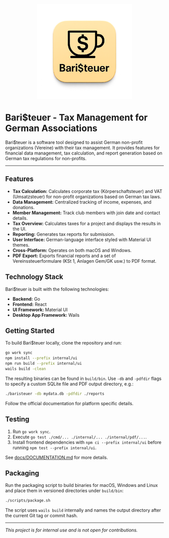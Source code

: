 <div align="center">
  <img src="logo.png" alt="Bari$teuer Logo" width="300">
</div>

# Bari$teuer - Tax Management for German Associations

Bari$teuer is a software tool designed to assist German non-profit organizations (Vereine) with their tax management. It provides features for financial data management, tax calculation, and report generation based on German tax regulations for non-profits.

---

## Features

- **Tax Calculation:** Calculates corporate tax (Körperschaftsteuer) and VAT (Umsatzsteuer) for non-profit organizations based on German tax laws.
- **Data Management:** Centralized tracking of income, expenses, and donations.
- **Member Management:** Track club members with join date and contact details.
- **Tax Overview:** Calculates taxes for a project and displays the results in the UI.
- **Reporting:** Generates tax reports for submission.
- **User Interface:** German-language interface styled with Material UI themes.
- **Cross-Platform:** Operates on both macOS and Windows.
- **PDF Export:** Exports financial reports and a set of Vereinssteuerformulare (KSt 1, Anlagen Gem/GK usw.) to PDF format.

## Technology Stack

Bari$teuer is built with the following technologies:

- **Backend:** Go
- **Frontend:** React
- **UI Framework:** Material UI
- **Desktop App Framework:** Wails

## Getting Started

To build Bari$teuer locally, clone the repository and run:

```bash
go work sync
npm install --prefix internal/ui
npm run build --prefix internal/ui
wails build -clean
```

The resulting binaries can be found in `build/bin`. Use `-db` and `-pdfdir` flags to specify a custom SQLite file and PDF output directory, e.g.:

```bash
./baristeuer -db mydata.db -pdfdir ./reports
```

Follow the official documentation for platform specific details.

## Testing

1. Run `go work sync`.
2. Execute `go test ./cmd/... ./internal/... ./internal/pdf/...`.
3. Install frontend dependencies with `npm ci --prefix internal/ui` before running `npm test --prefix internal/ui`.

See [docs/DOCUMENTATION.md](docs/DOCUMENTATION.md) for more details.

## Packaging

Run the packaging script to build binaries for macOS, Windows and Linux and place them
in versioned directories under `build/bin`:

```bash
./scripts/package.sh
```

The script uses `wails build` internally and names the output directory after the
current Git tag or commit hash.

---

*This project is for internal use and is not open for contributions.*
